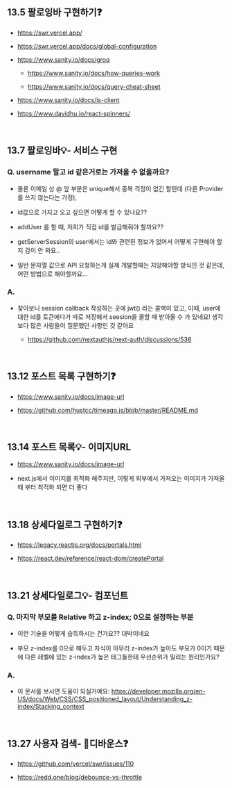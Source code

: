 ## 13.5 팔로잉바 구현하기❓

- https://swr.vercel.app/

- https://swr.vercel.app/docs/global-configuration

- https://www.sanity.io/docs/groq

  - https://www.sanity.io/docs/how-queries-work

  - https://www.sanity.io/docs/query-cheat-sheet

- https://www.sanity.io/docs/js-client

- https://www.davidhu.io/react-spinners/

<br/>

## 13.7 팔로잉바💡- 서비스 구현

### Q. username 말고 id 같은거로는 가져올 수 없을까요?

- 물론 이메일 상 @ 앞 부분은 unique해서 중복 걱정이 없긴 할텐데 (다른 Provider를 쓰지 않는다는 가정),

- id값으로 가지고 오고 싶으면 어떻게 할 수 있나요??

- addUser 를 할 때, 저희가 직접 id를 발급해줘야 할까요??

- getServerSession의 user에서는 id와 관련된 정보가 없어서 어떻게 구현해야 할지 감이 안 와요..

- 일반 문자열 값으로 API 요청하는게 실제 개발할때는 지양해야할 방식인 것 같은데, 어떤 방법으로 해야할까요...

### A.

- 찾아보니 session callback 작성하는 곳에 jwt() 라는 콜백이 있고, 이때, user에 대한 id를 토큰에다가 따로 저장해서 seesion을 콜할 때 받아올 수 가 있네요! 생각보다 많은 사람들이 질문했던 사항인 것 같아요

  - https://github.com/nextauthjs/next-auth/discussions/536

<br/>

## 13.12 포스트 목록 구현하기❓

- https://www.sanity.io/docs/image-url

- https://github.com/hustcc/timeago.js/blob/master/README.md

<br/>

## 13.14 포스트 목록💡- 이미지URL

- https://www.sanity.io/docs/image-url

- next.js에서 이미지를 최적화 해주지만, 이렇게 외부에서 가져오는 이미지가 가져올 때 부터 최적화 되면 더 좋다

<br/>

## 13.18 상세다일로그 구현하기❓

- https://legacy.reactjs.org/docs/portals.html

- https://react.dev/reference/react-dom/createPortal

<br/>

## 13.21 상세다일로그💡- 컴포넌트

### Q. 마지막 부모를 Relative 하고 z-index; 0으로 설정하는 부분

- 이런 기술을 어떻게 습득하시는 건가요?? 대박이네요

- 부모 z-index를 0으로 해두고 자식이 아무리 z-index가 높아도 부모가 0이기 때문에 다른 레벨에 있는 z-index가 높은 태그들한테 우선순위가 밀리는 원리인가요?

### A.

- 이 문서를 보시면 도움이 되실거예요: https://developer.mozilla.org/en-US/docs/Web/CSS/CSS_positioned_layout/Understanding_z-index/Stacking_context

<br/>

## 13.27 사용자 검색- 🍯디바운스❓

- https://github.com/vercel/swr/issues/110

- https://redd.one/blog/debounce-vs-throttle
